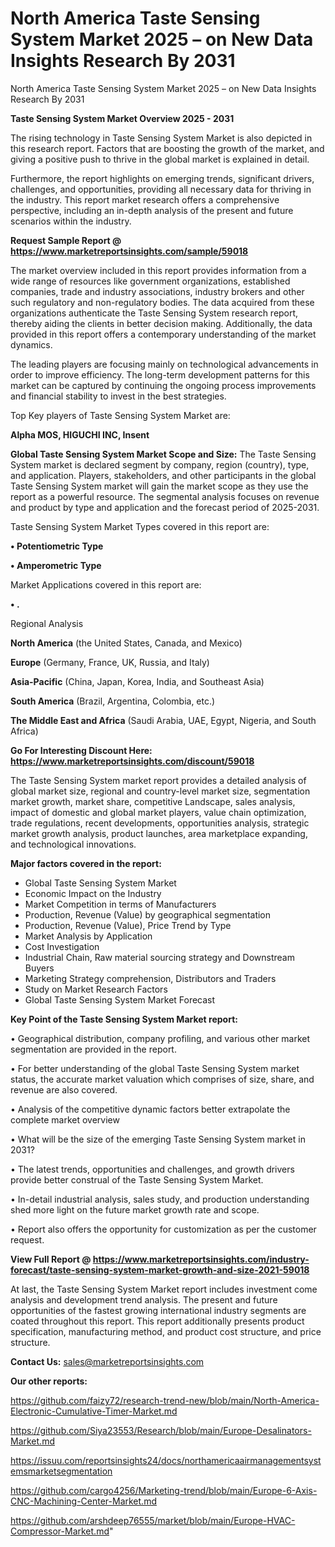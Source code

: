 # North America Taste Sensing System Market 2025 – on New Data Insights Research By 2031
 North America Taste Sensing System Market 2025 – on New Data Insights Research By 2031

<Strong> Taste Sensing System Market Overview 2025 - 2031</strong>

The rising technology in Taste Sensing System Market is also depicted in this research report. Factors that are boosting the growth of the market, and giving a positive push to thrive in the global market is explained in detail.

Furthermore, the report highlights on emerging trends, significant drivers, challenges, and opportunities, providing all necessary data for thriving in the industry. This report market research offers a comprehensive perspective, including an in-depth analysis of the present and future scenarios within the industry.

<strong>Request Sample Report @ <a href=https://www.marketreportsinsights.com/sample/59018>https://www.marketreportsinsights.com/sample/59018</a></strong>

The market overview included in this report provides information from a wide range of resources like government organizations, established companies, trade and industry associations, industry brokers and other such regulatory and non-regulatory bodies. The data acquired from these organizations authenticate the Taste Sensing System research report, thereby aiding the clients in better decision making. Additionally, the data provided in this report offers a contemporary understanding of the market dynamics.

The leading players are focusing mainly on technological advancements in order to improve efficiency. The long-term development patterns for this market can be captured by continuing the ongoing process improvements and financial stability to invest in the best strategies.

Top Key players of Taste Sensing System Market are:

<strong>Alpha MOS, HIGUCHI INC, Insent</strong>

<strong><b>Global Taste Sensing System Market Scope and Size:</b></strong>
The Taste Sensing System market is declared segment by company, region (country), type, and application. Players, stakeholders, and other participants in the global Taste Sensing System market will gain the market scope as they use the report as a powerful resource. The segmental analysis focuses on revenue and product by type and application and the forecast period of 2025-2031.

Taste Sensing System Market Types covered in this report are:

<strong>• Potentiometric Type

• Amperometric Type</strong>

Market Applications covered in this report are:

<strong>• .</strong> 

Regional Analysis

<strong>North America</strong> (the United States, Canada, and Mexico)

<strong>Europe</strong> (Germany, France, UK, Russia, and Italy)

<strong>Asia-Pacific</strong> (China, Japan, Korea, India, and Southeast Asia)

<strong>South America</strong> (Brazil, Argentina, Colombia, etc.)

<strong>The Middle East and Africa</strong> (Saudi Arabia, UAE, Egypt, Nigeria, and South Africa)

<strong>Go For Interesting Discount Here: <a href=https://www.marketreportsinsights.com/discount/59018>https://www.marketreportsinsights.com/discount/59018</a></strong>

The Taste Sensing System market report provides a detailed analysis of global market size, regional and country-level market size, segmentation market growth, market share, competitive Landscape, sales analysis, impact of domestic and global market players, value chain optimization, trade regulations, recent developments, opportunities analysis, strategic market growth analysis, product launches, area marketplace expanding, and technological innovations.

<strong><b>Major factors covered in the report:</b></strong>
<ul>
  <li>Global Taste Sensing System Market </li>
  <li>Economic Impact on the Industry</li>
  <li>Market Competition in terms of Manufacturers</li>
  <li>Production, Revenue (Value) by geographical segmentation</li>
  <li>Production, Revenue (Value), Price Trend by Type</li>
  <li>Market Analysis by Application</li>
  <li>Cost Investigation</li>
  <li>Industrial Chain, Raw material sourcing strategy and Downstream Buyers</li>
  <li>Marketing Strategy comprehension, Distributors and Traders</li>
  <li>Study on Market Research Factors</li>
  <li>Global Taste Sensing System Market Forecast</li>
</ul>

<strong><b>Key Point of the Taste Sensing System Market report:</b></strong>

• Geographical distribution, company profiling, and various other market segmentation are provided in the report.

• For better understanding of the global Taste Sensing System market status, the accurate market valuation which comprises of size, share, and revenue are also covered.

• Analysis of the competitive dynamic factors better extrapolate the complete market overview

• What will be the size of the emerging Taste Sensing System market in 2031?

• The latest trends, opportunities and challenges, and growth drivers provide better construal of the Taste Sensing System Market.

• In-detail industrial analysis, sales study, and production understanding shed more light on the future market growth rate and scope.

• Report also offers the opportunity for customization as per the customer request.

<strong><b>View Full Report @ <a href=https://www.marketreportsinsights.com/industry-forecast/taste-sensing-system-market-growth-and-size-2021-59018>https://www.marketreportsinsights.com/industry-forecast/taste-sensing-system-market-growth-and-size-2021-59018</a></b></strong>


At last, the Taste Sensing System Market report includes investment come analysis and development trend analysis. The present and future opportunities of the fastest growing international industry segments are coated throughout this report. This report additionally presents product specification, manufacturing method, and product cost structure, and price structure.

<strong>Contact Us:</strong>
sales@marketreportsinsights.com

<strong>Our other reports:</strong>

<a href=https://github.com/faizy72/research-trend-new/blob/main/North-America-Electronic-Cumulative-Timer-Market.md>https://github.com/faizy72/research-trend-new/blob/main/North-America-Electronic-Cumulative-Timer-Market.md</a>

<a href=https://github.com/Siya23553/Research/blob/main/Europe-Desalinators-Market.md>https://github.com/Siya23553/Research/blob/main/Europe-Desalinators-Market.md</a>

<a href=https://issuu.com/reportsinsights24/docs/northamericaairmanagementsystemsmarketsegmentation>https://issuu.com/reportsinsights24/docs/northamericaairmanagementsystemsmarketsegmentation</a>

<a href=https://github.com/cargo4256/Marketing-trend/blob/main/Europe-6-Axis-CNC-Machining-Center-Market.md>https://github.com/cargo4256/Marketing-trend/blob/main/Europe-6-Axis-CNC-Machining-Center-Market.md</a>

<a href=https://github.com/arshdeep76555/market/blob/main/Europe-HVAC-Compressor-Market.md>https://github.com/arshdeep76555/market/blob/main/Europe-HVAC-Compressor-Market.md</a>"
